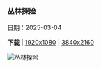 ### 丛林探险

日期：2025-03-04

**下载**  |  [1920x1080](https://cn.bing.com/th?id=OHR.SuratThani_ZH-CN6836438823_1920x1080.jpg)  |  [3840x2160](https://cn.bing.com/th?id=OHR.SuratThani_ZH-CN6836438823_UHD.jpg)

![丛林探险](https://cn.bing.com/th?id=OHR.SuratThani_ZH-CN6836438823_1920x1080.jpg "俯瞰考索国家公园，素叻府，泰国 (© Peetatham Kongkapech/Getty Images)")

